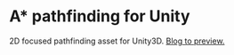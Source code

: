 # A* pathfinding for Unity

2D focused pathfinding asset for Unity3D.  [Blog to preview.](https://elementalecho.wordpress.com/2017/05/17/a-pathfinding-for-unity2d/)



